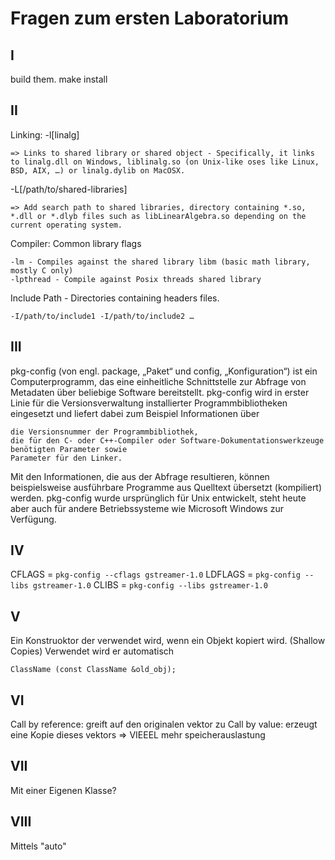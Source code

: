 # Fragen zum ersten Laboratorium

## I
build them.
make install

## II
Linking:
-l[linalg]

    => Links to shared library or shared object - Specifically, it links to linalg.dll on Windows, liblinalg.so (on Unix-like oses like Linux, BSD, AIX, …) or linalg.dylib on MacOSX.

-L[/path/to/shared-libraries]

    => Add search path to shared libraries, directory containing *.so, *.dll or *.dlyb files such as libLinearAlgebra.so depending on the current operating system.


Compiler:
Common library flags

    -lm - Compiles against the shared library libm (basic math library, mostly C only)
    -lpthread - Compile against Posix threads shared library

Include Path - Directories containing headers files.

    -I/path/to/include1 -I/path/to/include2 …


## III

pkg-config (von engl. package, „Paket“ und config, „Konfiguration“) ist ein Computerprogramm, das eine einheitliche Schnittstelle zur Abfrage von Metadaten über beliebige Software bereitstellt. pkg-config wird in erster Linie für die Versionsverwaltung installierter Programmbibliotheken eingesetzt und liefert dabei zum Beispiel Informationen über

    die Versionsnummer der Programmbibliothek,
    die für den C- oder C++-Compiler oder Software-Dokumentationswerkzeuge benötigten Parameter sowie
    Parameter für den Linker.

Mit den Informationen, die aus der Abfrage resultieren, können beispielsweise ausführbare Programme aus Quelltext übersetzt (kompiliert) werden. pkg-config wurde ursprünglich für Unix entwickelt, steht heute aber auch für andere Betriebssysteme wie Microsoft Windows zur Verfügung. 

## IV

CFLAGS    =  `pkg-config --cflags gstreamer-1.0`
LDFLAGS    =  `pkg-config --libs gstreamer-1.0`
CLIBS     = `pkg-config --libs gstreamer-1.0`

## V

Ein Konstruoktor der verwendet wird, wenn ein Objekt kopiert wird. (Shallow Copies)
Verwendet wird er automatisch

    ClassName (const ClassName &old_obj); 
 
## VI

Call by reference: greift auf den originalen vektor zu
Call by value: erzeugt eine Kopie dieses vektors => VIEEEL mehr speicherauslastung

## VII

Mit einer Eigenen Klasse?

## VIII

Mittels "auto" 